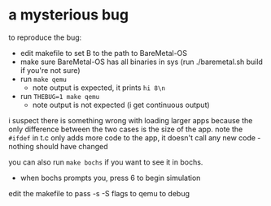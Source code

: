 # a mysterious bug

to reproduce the bug:
 - edit makefile to set B to the path to BareMetal-OS
 - make sure BareMetal-OS has all binaries in sys (run ./baremetal.sh build if you're not sure)
 - run `make qemu`
   * note output is expected, it prints `hi 8\n`
 - run `THEBUG=1 make qemu`
   * note output is not expected (i get continuous output)

i suspect there is something wrong with loading larger apps because
the only difference between the two cases is the size of the app.
note the `#ifdef` in t.c only adds more code to the app, it doesn't
call any new code - nothing should have changed

you can also run `make bochs` if you want to see it in bochs.
 - when bochs prompts you, press 6 to begin simulation

edit the makefile to pass -s -S flags to qemu to debug

